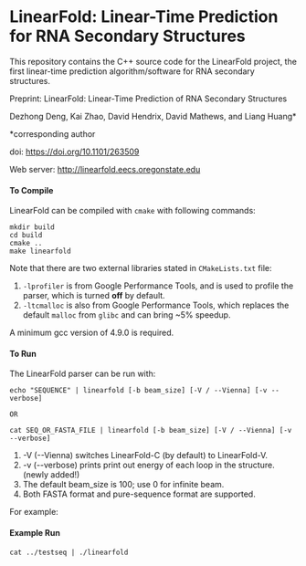LinearFold: Linear-Time Prediction for RNA Secondary Structures
============================================

This repository contains the C++ source code for the LinearFold project,
the first linear-time prediction algorithm/software for RNA secondary structures.

Preprint:
LinearFold: Linear-Time Prediction of RNA Secondary Structures

Dezhong Deng, Kai Zhao, David Hendrix, David Mathews, and Liang Huang*

*corresponding author

doi: https://doi.org/10.1101/263509

Web server: http://linearfold.eecs.oregonstate.edu

#### To Compile
LinearFold can be compiled with ```cmake``` with following commands:

```
mkdir build
cd build
cmake ..
make linearfold
```

Note that there are two external libraries stated in ```CMakeLists.txt``` file:

1. ```-lprofiler``` is from Google Performance Tools, and is used to profile the parser, which is turned __off__ by default.
2. ```-ltcmalloc``` is also from Google Performance Tools, which replaces the default ```malloc``` from ```glibc``` and can bring ~5% speedup.

A minimum gcc version of 4.9.0 is required. 

#### To Run
The LinearFold parser can be run with:
```
echo "SEQUENCE" | linearfold [-b beam_size] [-V / --Vienna] [-v --verbose]

OR

cat SEQ_OR_FASTA_FILE | linearfold [-b beam_size] [-V / --Vienna] [-v --verbose]
```

1. -V (--Vienna) switches LinearFold-C (by default) to LinearFold-V. 
2. -v (--verbose) prints print out energy of each loop in the structure. (newly added!)
3. The default beam_size is 100; use 0 for infinite beam. 
4. Both FASTA format and pure-sequence format are supported. 

For example:
#### Example Run
```
cat ../testseq | ./linearfold 
```
